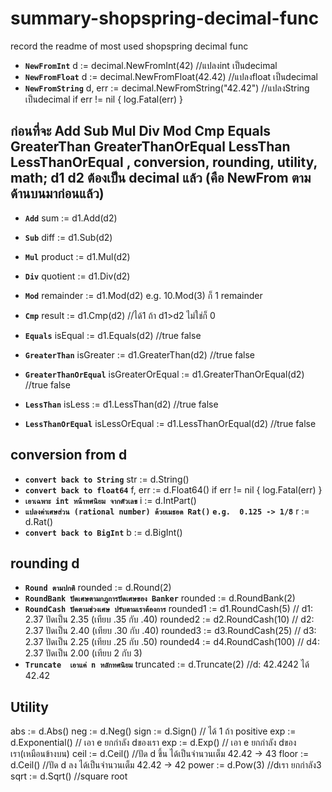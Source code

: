 # summary-shopspring-decimal-func
record the readme of most used shopspring decimal func
- **`NewFromInt`**
  d := decimal.NewFromInt(42)   //แปลงint เป็นdecimal
- **`NewFromFloat`**
  d := decimal.NewFromFloat(42.42)   //แปลงfloat เป็นdecimal
- **`NewFromString`**
  d, err := decimal.NewFromString("42.42")   //แปลงString เป็นdecimal
  if err != nil {
    log.Fatal(err)
  }
## ก่อนที่จะ Add Sub Mul Div Mod Cmp Equals GreaterThan GreaterThanOrEqual LessThan LessThanOrEqual , conversion, rounding, utility, math; d1 d2 ต้องเป็น decimal แล้ว (คือ NewFrom ตามด้านบนมาก่อนแล้ว)
- **`Add`**
  sum := d1.Add(d2)
- **`Sub`**
  diff := d1.Sub(d2)
- **`Mul`**
  product := d1.Mul(d2)
- **`Div`**
  quotient := d1.Div(d2)
- **`Mod`**
  remainder := d1.Mod(d2)   e.g. 10.Mod(3) ก็ 1 remainder

- **`Cmp`**
  result := d1.Cmp(d2)    //ได้1 ถ้า d1>d2  ไม่ใช่ก็ 0
- **`Equals`**
  isEqual := d1.Equals(d2)   //true false
- **`GreaterThan`**
  isGreater := d1.GreaterThan(d2)   //true false
- **`GreaterThanOrEqual`**
  isGreaterOrEqual := d1.GreaterThanOrEqual(d2)   //true false
- **`LessThan`**
  isLess := d1.LessThan(d2)   //true false
- **`LessThanOrEqual`**
  isLessOrEqual := d1.LessThanOrEqual(d2)   //true false
  
## conversion from d
- **`convert back to String`**
  str := d.String()
- **`convert back to float64`**
  f, err := d.Float64()
  if err != nil {
      log.Fatal(err)
  }
- **`เอาเฉพาะ int หน้าทศนิยม จากตัวเลข`**
  i := d.IntPart()
- **`แปลงค่าเศษส่วน (rational number) ด้วยเมธอด Rat()`**
  **`e.g.  0.125 -> 1/8`**
  r := d.Rat()
- **`convert back to BigInt`**
  b := d.BigInt()
  
## rounding d
- **`Round ตามปกติ`**
  rounded := d.Round(2)
- **`RoundBank ปัดเศษตามกฎการปัดเศษของ Banker`**
  rounded := d.RoundBank(2)
- **`RoundCash ปัดตามช่วงเศษ ปรับตามเราต้องการ`**
  rounded1 := d1.RoundCash(5)  // d1: 2.37 ปัดเป็น 2.35 (เทียบ .35 กับ .40)
  rounded2 := d2.RoundCash(10)  // d2: 2.37 ปัดเป็น 2.40 (เทียบ .30 กับ .40)
  rounded3 := d3.RoundCash(25)  // d3: 2.37 ปัดเป็น 2.25 (เทียบ .25 กับ .50)
  rounded4 := d4.RoundCash(100)  // d4: 2.37 ปัดเป็น 2.00 (เทียบ 2 กับ 3)
- **`Truncate  เอาแค่ n หลักทศนิยม`**
  truncated := d.Truncate(2)   //d: 42.4242 ได้ 42.42

## Utility
   abs := d.Abs()
   neg := d.Neg()
   sign := d.Sign()  // ได้ 1 ถ้า positive
   exp := d.Exponential()  // เอา e ยกกำลัง dของเรา
   exp := d.Exp()  // เอา e ยกกำลัง dของเรา(เหมือนข้างบน)
   ceil := d.Ceil()  //ปัด d ขึ้น ได้เป็นจำนวนเต็ม   42.42 -> 43
   floor := d.Ceil()  //ปัด d ลง ได้เป็นจำนวนเต็ม   42.42 -> 42
   power := d.Pow(3)  //dเรา ยกกำลัง3
   sqrt := d.Sqrt()  //square root
   
